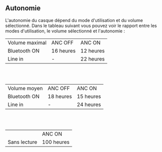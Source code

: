 ## Autonomie

L'autonomie du casque dépend du mode d'utilisation et du volume sélectionné. Dans le tableau suivant vous pouvez voir le rapport entre les modes d'utilisation, le volume sélectionné et l'autonomie :

|  |  |  |
|:-------|:-------|:-------|
| Volume maximal | ANC OFF | ANC ON| <br>
| Bluetooth ON | 16 heures | 12 heures | <br>
| Line in | -  | 22 heures |<br>

<br><br>

|  |  |  |
|:-------|:-------|:-------|
| Volume moyen | ANC OFF | ANC ON| <br>
| Bluetooth ON | 18 heures | 15 heures | <br>
| Line in | -  | 24 heures |<br>

<br><br>

|  |  |
|:-------|:-------|
|  | ANC ON |<br>
| Sans lecture | 100 heures |<br>
